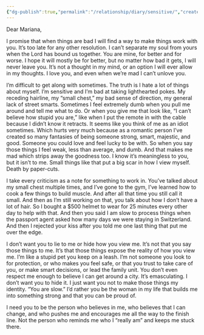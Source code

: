 ```yaml
---
{"dg-publish":true,"permalink":"/relationship/diary/sensitive/","created":"Dec 14, 2022, 7:19 AM","updated":""}
---
```



Dear Mariana,

I promise that when things are bad I will find a way to make things work with you. It’s too late for any other resolution. I can’t separate my soul from yours when the Lord has bound us together. You are mine, for better and for worse. I hope it will mostly be for better, but no matter how bad it gets, I will never leave you. It’s not a thought in my mind, or an option I will ever allow in my thoughts. I love you, and even when we’re mad I can’t unlove you.

I’m difficult to get along with sometimes. The truth is I hate a lot of things about myself. I’m sensitive and I’m bad at taking lighthearted pokes. My receding hairline, my “small chest,” my bad sense of direction, my general lack of street smarts. Sometimes I feel extremely dumb when you pull me around and tell me what to do. Or when you give me that look like, “I can’t believe how stupid you are,” like when I put the remote in with the cable because I didn’t know it retracts. It seems like you think of me as an idiot sometimes. Which hurts very much because as a romantic person I’ve created so many fantasies of being someone strong, smart, majestic, and good. Someone you could love and feel lucky to be with. So when you say those things I feel weak, less than average, and dumb. And that makes me mad which strips away the goodness too. I know it’s meaningless to you, but it isn’t to me. Small things like that put a big scar in how I view myself. Death by paper-cuts.

I take every criticism as a note for something to work in. You’ve talked about my small chest multiple times, and I’ve gone to the gym, I’ve learned how to cook a few things to build muscle. And after all that time you still call it small. And then as I’m still working on that, you talk about how I don’t have a lot of hair. So I bought a $500 helmet to wear for 25 minutes every other day to help with that. And then you said I am slow to process things when the passport agent asked how many days we were staying in Switzerland. And then I rejected your kiss after you told me one last thing that put me over the edge.

I don’t want you to lie to me or hide how you view me. It’s not that you say those things to me. It’s that those things expose the reality of how you view me. I’m like a stupid pet you keep on a leash. I’m not someone you look to for protection, or who makes you feel safe, or that you trust to take care of you, or make smart decisions, or lead the family unit. You don’t even respect me enough to believe I can get around a city. It’s emasculating. I don’t want you to hide it. I just want you not to make those things my identity. “You are slow.” I’d rather you be the woman in my life that builds me into something strong and that you can be proud of.

I need you to be the person who believes in me, who believes that I can change, and who pushes me and encourages me all the way to the finish line. Not the person who reminds me who I “really am” and keeps me stuck there.